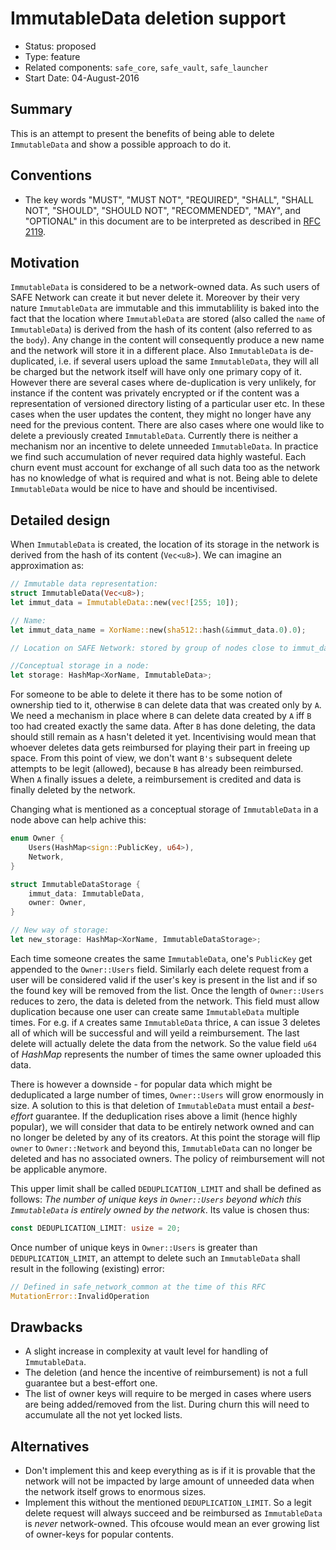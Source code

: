 # ImmutableData deletion support
- Status: proposed
- Type: feature
- Related components: `safe_core`, `safe_vault`, `safe_launcher`
- Start Date: 04-August-2016

## Summary
This is an attempt to present the benefits of being able to delete `ImmutableData` and show a possible approach to do it.

## Conventions
- The key words "MUST", "MUST NOT", "REQUIRED", "SHALL", "SHALL NOT", "SHOULD", "SHOULD NOT", "RECOMMENDED", "MAY", and "OPTIONAL" in this document are to be interpreted as described in [RFC 2119](http://tools.ietf.org/html/rfc2119).

## Motivation
`ImmutableData` is considered to be a network-owned data. As such users of SAFE Network can create it but never delete it. Moreover by their very nature `ImmutableData` are immutable and this immutablility is baked into the fact that the location where `ImmutableData` are stored (also called the `name` of `ImmutableData`) is derived from the hash of its content (also referred to as the `body`). Any change in the content will consequently produce a new name and the network will store it in a different place. Also `ImmutableData` is de-duplicated, i.e. if several users upload the same `ImmutableData`, they will all be charged but the network itself will have only one primary copy of it. However there are several cases where de-duplication is very unlikely, for instance if the content was privately encrypted or if the content was a representation of versioned directory listing of a particular user etc. In these cases when the user updates the content, they might no longer have any need for the previous content. There are also cases where one would like to delete a previously created `ImmutableData`. Currently there is neither a mechanism nor an incentive to delete unneeded `ImmutableData`. In practice we find such accumulation of never required data highly wasteful. Each churn event must account for exchange of all such data too as the network has no knowledge of what is required and what is not. Being able to delete `ImmutableData` would be nice to have and should be incentivised.

## Detailed design
When `ImmutableData` is created, the location of its storage in the network is derived from the hash of its content (`Vec<u8>`). We can imagine an approximation as:
```rust
// Immutable data representation:
struct ImmutableData(Vec<u8>);
let immut_data = ImmutableData::new(vec![255; 10]);

// Name:
let immut_data_name = XorName::new(sha512::hash(&immut_data.0).0);

// Location on SAFE Network: stored by group of nodes close to immut_data_name

//Conceptual storage in a node:
let storage: HashMap<XorName, ImmutableData>;
```
For someone to be able to delete it there has to be some notion of ownership tied to it, otherwise `B` can delete data that was created only by `A`. We need a mechanism in place where `B` can delete data created by `A` iff `B` too had created exactly the same data. After `B` has done deleting, the data should still remain as `A` hasn't deleted it yet. Incentivising would mean that whoever deletes data gets reimbursed for playing their part in freeing up space. From this point of view, we don't want `B's` subsequent delete attempts to be legit (allowed), because `B` has already been reimbursed. When `A` finally issues a delete, a reimbursement is credited and data is finally deleted by the network.

Changing what is mentioned as a conceptual storage of `ImmutableData` in a node above can help achive this:
```rust
enum Owner {
    Users(HashMap<sign::PublicKey, u64>),
    Network,
}

struct ImmutableDataStorage {
    immut_data: ImmutableData,
    owner: Owner,
}

// New way of storage:
let new_storage: HashMap<XorName, ImmutableDataStorage>;
```
Each time someone creates the same `ImmutableData`, one's `PublicKey` get appended to the `Owner::Users` field. Similarly each delete request from a user will be considered valid if the user's key is present in the list and if so the found key will be removed from the list. Once the length of `Owner::Users` reduces to zero, the data is deleted from the network. This field must allow duplication because one user can create same `ImmutableData` multiple times. For e.g. if `A` creates same `ImmutableData` thrice, `A` can issue 3 deletes all of which will be successful and will yeild a reimbursement. The last delete will actually delete the data from the network. So the value field `u64` of _HashMap_ represents the number of times the same owner uploaded this data.

There is however a downside - for popular data which might be deduplicated a large number of times, `Owner::Users` will grow enormously in size. A solution to this is that deletion of `ImmutableData` must entail a _best-effort_ guarantee. If the deduplication rises above a limit (hence highly popular), we will consider that data to be entirely network owned and can no longer be deleted by any of its creators. At this point the storage will flip `owner` to `Owner::Network` and beyond this, `ImmutableData` can no longer be deleted and has no associated owners. The policy of reimbursement will not be applicable anymore.

This upper limit shall be called `DEDUPLICATION_LIMIT` and shall be defined as follows: _The number of unique keys in `Owner::Users` beyond which this `ImmutableData` is entirely owned by the network_.
Its value is chosen thus:
```rust
const DEDUPLICATION_LIMIT: usize = 20;
```
Once number of unique keys in `Owner::Users` is greater than `DEDUPLICATION_LIMIT`, an attempt to delete such an `ImmutableData` shall result in the following (existing) error:
```rust
// Defined in safe_network_common at the time of this RFC
MutationError::InvalidOperation
```

## Drawbacks
- A slight increase in complexity at vault level for handling of `ImmutableData`.
- The deletion (and hence the incentive of reimbursement) is not a full guarantee but a best-effort one.
- The list of owner keys will require to be merged in cases where users are being added/removed from the list. During churn this will need to accumulate all the not yet locked lists.

## Alternatives
* Don't implement this and keep everything as is if it is provable that the network will not be impacted by large amount of unneeded data when the network itself grows to enormous sizes.
* Implement this without the mentioned `DEDUPLICATION_LIMIT`. So a legit delete request will always succeed and be reimbursed as `ImmutableData` is _never_ network-owned. This ofcouse would mean an ever growing list of owner-keys for popular contents.

